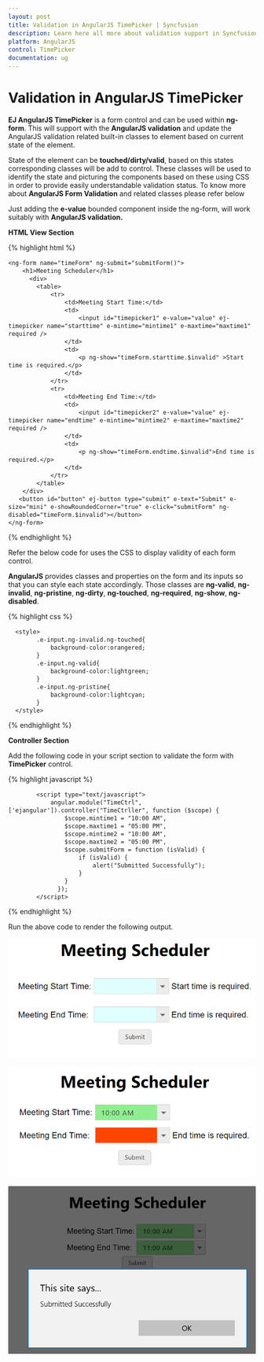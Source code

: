 ```yaml
---
layout: post
title: Validation in AngularJS TimePicker | Syncfusion
description: Learn here all more about validation support in Syncfusion AngularJS TimePicker control, its elements, and more.
platform: AngularJS
control: TimePicker
documentation: ug
---
```


# Validation in AngularJS TimePicker

**EJ AngularJS TimePicker** is a form control and can be used within **ng-form**. This will support with the **AngularJS validation** and update the AngularJS validation related built-in classes to element based on current state of the element.

State of the element can be **touched/dirty/valid**, based on this states corresponding classes will be add to control. These classes will be used to identify the state and picturing the components based on these using CSS in order to provide easily understandable validation status. To know more about **AngularJS Form Validation** and related classes please refer below

Just adding the **e-value** bounded component inside the ng-form, will work suitably with **AngularJS validation.**

**HTML View Section**

{% highlight html %}

    <ng-form name="timeForm" ng-submit="submitForm()">
        <h1>Meeting Scheduler</h1>
          <div>
            <table>
                <tr>
                    <td>Meeting Start Time:</td>
                    <td>
                        <input id="timepicker1" e-value="value" ej-timepicker name="starttime" e-mintime="mintime1" e-maxtime="maxtime1" required />
                    </td>
                    <td>
                        <p ng-show="timeForm.starttime.$invalid" >Start time is required.</p>
                    </td>
                </tr>
                <tr>
                    <td>Meeting End Time:</td>
                    <td>
                        <input id="timepicker2" e-value="value" ej-timepicker name="endtime" e-mintime="mintime2" e-maxtime="maxtime2" required />
                    </td>
                    <td>
                        <p ng-show="timeForm.endtime.$invalid">End time is required.</p>
                    </td>
                </tr>
            </table>
        </div>
       <button id="button" ej-button type="submit" e-text="Submit" e-size="mini" e-showRoundedCorner="true" e-click="submitForm" ng-disabled="timeForm.$invalid"></button>
    </ng-form>

{% endhighlight %}


Refer the below code for  uses the CSS to display validity of each form control.

**AngularJS**  provides classes and properties on the form and its inputs so that you can style each state accordingly. Those classes are **ng-valid**, **ng-invalid**, **ng-pristine**, **ng-dirty**, **ng-touched**, **ng-required**, **ng-show**, **ng-disabled**.

{% highlight css %}

      <style>
            .e-input.ng-invalid.ng-touched{
                background-color:orangered;
            }
            .e-input.ng-valid{
                background-color:lightgreen;
            }
            .e-input.ng-pristine{
                background-color:lightcyan;
            }
      </style>

{% endhighlight %}

**Controller Section**

Add the following code in your script section to validate the form with **TimePicker** control.

{% highlight javascript %}

            <script type="text/javascript">
                angular.module("TimeCtrl", ['ejangular']).controller("TimeCtrller", function ($scope) {
                    $scope.mintime1 = "10:00 AM",
                    $scope.maxtime1 = "05:00 PM",
                    $scope.mintime2 = "10:00 AM",
                    $scope.maxtime2 = "05:00 PM",
                    $scope.submitForm = function (isValid) {
                        if (isValid) {
                            alert("Submitted Successfully");
                        }
                    }
                  });
            </script> 

{% endhighlight %}

Run the above code to render the following output.


![AngularJS TimePicker validation](Validation_images/Validation_images1.png)


![AngularJS TimePicker provides classes and properties on the form and its inputs](Validation_images/Validation_images2.png)


![AngularJS TimePicker added script section to validate the form](Validation_images/Validation_images3.png)